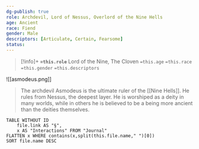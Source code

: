 ```yaml
---
dg-publish: true
role: Archdevil, Lord of Nessus, Overlord of the Nine Hells
age: Ancient
race: Fiend
gender: Male
descriptors: [Articulate, Certain, Fearsome]
status:
---
```


> [!info]+
> **`=this.role`**
>  Lord of the Nine, The Cloven
> `=this.age` `=this.race` `=this.gender`
> `=this.descriptors` 

![[asmodeus.png]]

> The archdevil Asmodeus is the ultimate ruler of the [[Nine Hells]]. He rules from Nessus, the deepest layer. He is worshiped as a deity in many worlds, while in others he is believed to be a being more ancient than the deities themselves. 


```dataview
TABLE WITHOUT ID
	file.link AS "§", 
	x AS "Interactions" FROM "Journal"
FLATTEN x WHERE contains(x,split(this.file.name," ")[0])
SORT file.name DESC
```
